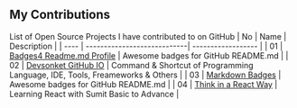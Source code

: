 ## My Contributions
List of Open Source Projects I have contributed to on GitHub
| No   | Name                        | Description        |
| ---- | ----------------------------| ------------------ |
| 01   | [Badges4 Readme.md Profile](https://github.com/mrhrifat/Badges4-README.md-Profile) | Awesome badges for GitHub README.md |
| 02   | [Devsonket GitHub IO](https://github.com/mrhrifat/devsonket.github.io) | Command & Shortcut of Programming Language, IDE, Tools, Freameworks & Others |
| 03   | [Markdown Badges](https://github.com/mrhrifat/markdown-badges) | Awesome badges for GitHub README.md |
| 04   | [Think in a React Way](https://github.com/mrhrifat/think-in-a-react-way) | Learning React with Sumit Basic to Advance |